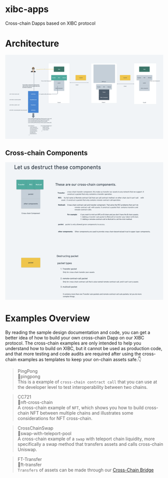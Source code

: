 # xibc-apps
Cross-chain Dapps based on XIBC protocol

# Architecture
![architecture](./imgs/architecture.png)
## Cross-chain Components
![components](./imgs/components.png)

# Examples Overview
By reading the sample design documentation and code, you can get a better idea of how to build your own cross-chain Dapp on our XIBC protocol. The cross-chain examples are only intended to help you understand how to build on XIBC, but it cannot be used as production code, and that more testing and code audits are required after using the cross-chain examples as templates to keep your on-chain assets safe.👇
> PingPong \
📂pingpong\
This is a  example of `cross-chain contract call` that you can use at the developer level to test interoperability between two chains.

> CC721\
📂nft-cross-chain\
A cross-chain example of `NFT`, which shows you how to build cross-chain NFT between multiple chains and illustrates some considerations for NFT cross-chain.

> CrossChainSwap\
📂swap-with-teleport-pool\
A cross-chain example of a `swap` with teleport chain liquidity, more specifically a swap method that transfers assets and calls cross-chain Uniswap.

> FT-Transfer\
📂ft-transfer \
`Transfers` of assets can be made through our [Cross-Chain Bridge](https://bridge.testnet.teleport.network/)
